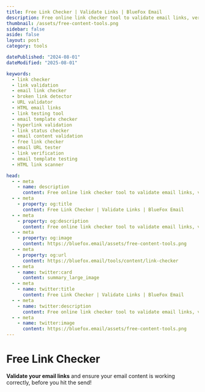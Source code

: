 ```yaml
---
title: Free Link Checker | Validate Links | BlueFox Email
description: Free online link checker tool to validate email links, verify DNS records, and analyze email authentication for improved deliverability.
thumbnail: /assets/free-content-tools.png
sidebar: false
aside: false
layout: post
category: tools

datePublished: "2024-08-01"
dateModified: "2025-08-01"

keywords:
  - link checker
  - link validation
  - email link checker
  - broken link detector
  - URL validator
  - HTML email links
  - link testing tool
  - email template checker
  - hyperlink validation
  - link status checker
  - email content validation
  - free link checker
  - email URL tester
  - link verification
  - email template testing
  - HTML link scanner

head:
  - - meta
    - name: description
      content: Free online link checker tool to validate email links, verify DNS records, and analyze email authentication for improved deliverability.
  - - meta
    - property: og:title
      content: Free Link Checker | Validate Links | BlueFox Email
  - - meta
    - property: og:description
      content: Free online link checker tool to validate email links, verify DNS records, and analyze email authentication for improved deliverability.
  - - meta
    - property: og:image
      content: https://bluefox.email/assets/free-content-tools.png
  - - meta
    - property: og:url
      content: https://bluefox.email/tools/content/link-checker
  - - meta
    - name: twitter:card
      content: summary_large_image
  - - meta
    - name: twitter:title
      content: Free Link Checker | Validate Links | BlueFox Email
  - - meta
    - name: twitter:description
      content: Free online link checker tool to validate email links, verify DNS records, and analyze email authentication for improved deliverability.
  - - meta
    - name: twitter:image
      content: https://bluefox.email/assets/free-content-tools.png
---
```


<GlossaryNavigation link="/tools/content" label="Back to content Tools" />

<script setup>
import LinkChecker from '../../.vitepress/theme/free-tools/LinkChecker.vue'
</script>

# Free Link Checker

**Validate your email links** and ensure your email content is working correctly, before you hit the send!


<LinkChecker />
